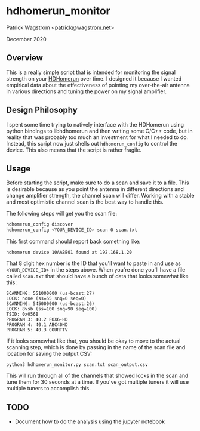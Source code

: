 # hdhomerun_monitor

Patrick Wagstrom &lt;patrick@wagstrom.net&gt;

December 2020

## Overview

This is a really simple script that is intended for monitoring the signal strength on your [HDHomerun](https://www.silicondust.com/) over time. I designed it because I wanted empirical data about the effectiveness of pointing my over-the-air antenna in various directions and tuning the power on my signal amplifier.

## Design Philosophy

I spent some time trying to natively interface with the HDHomerun using python bindings to libhdhomerun and then writing some C/C++ code, but in reality that was probably too much an investment for what I needed to do. Instead, this script now just shells out `hdhomerun_config` to control the device. This also means that the script is rather fragile.

## Usage

Before starting the script, make sure to do a scan and save it to a file. This is desirable because as you point the antenna in different directions and change amplifier strength, the channel scan will differ. Working with a stable and most optimistic channel scan is the best way to handle this.

The following steps will get you the scan file:

```bash
hdhomerun_config discover
hdhomerun_config <YOUR_DEVICE_ID> scan 0 scan.txt
```

This first command should report back something like:

    hdhomerun device 10AABB01 found at 192.168.1.20

That 8 digit hex number is the ID that you'll want to paste in and use as `<YOUR_DEVICE_ID>` in the steps above. When you're done you'll have a file called `scan.txt` that should have a bunch of data that looks somewhat like this:

```
SCANNING: 551000000 (us-bcast:27)
LOCK: none (ss=55 snq=0 seq=0)
SCANNING: 545000000 (us-bcast:26)
LOCK: 8vsb (ss=100 snq=90 seq=100)
TSID: 0x056B
PROGRAM 3: 40.2 FOX6-HD
PROGRAM 4: 40.1 ABC40HD
PROGRAM 5: 40.3 COURTTV
```

If it looks somewhat like that, you should be okay to move to the actual scanning step, which is done by passing in the name of the scan file and location for saving the output CSV:

```
python3 hdhomerun_monitor.py scan.txt scan_output.csv
```

This will run through all of the channels that showed locks in the scan and tune them for 30 seconds at a time. If you've got multiple tuners it will use multiple tuners to accomplish this.

## TODO

* Document how to do the analysis using the jupyter notebook
